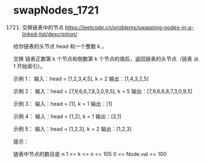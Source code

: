 # swapNodes_1721
1721. 交换链表中的节点
https://leetcode.cn/problems/swapping-nodes-in-a-linked-list/description/

给你链表的头节点 head 和一个整数 k 。

交换 链表正数第 k 个节点和倒数第 k 个节点的值后，返回链表的头节点（链表 从 1 开始索引）。

 

示例 1：
输入：head = [1,2,3,4,5], k = 2
输出：[1,4,3,2,5]

示例 2：
输入：head = [7,9,6,6,7,8,3,0,9,5], k = 5
输出：[7,9,6,6,8,7,3,0,9,5]

示例 3：
输入：head = [1], k = 1
输出：[1]

示例 4：
输入：head = [1,2], k = 1
输出：[2,1]

示例 5：
输入：head = [1,2,3], k = 2
输出：[1,2,3]
 

提示：

链表中节点的数目是 n
1 <= k <= n <= 105
0 <= Node.val <= 100
